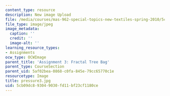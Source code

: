 ```yaml
---
content_type: resource
description: New image Upload
file: /media/courses/mas-962-special-topics-new-textiles-spring-2010/5cb09dc893049030fd11bf23cf1180ce_pressure3.jpg
file_type: image/jpeg
image_metadata:
  caption: ''
  credit: ''
  image-alt: ''
learning_resource_types:
- Assignments
ocw_type: OCWImage
parent_title: 'Assignment 3: Fractal Tree Bag'
parent_type: CourseSection
parent_uid: 5af02bea-0868-c0fa-845e-79cc65770c1e
resourcetype: Image
title: pressure3.jpg
uid: 5cb09dc8-9304-9030-fd11-bf23cf1180ce
---
```

